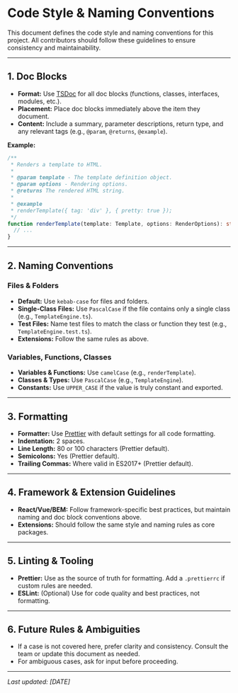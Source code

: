 # Code Style & Naming Conventions

This document defines the code style and naming conventions for this project. All contributors should follow these guidelines to ensure consistency and maintainability.

---

## 1. Doc Blocks

- **Format:** Use [TSDoc](https://tsdoc.org/) for all doc blocks (functions, classes, interfaces, modules, etc.).
- **Placement:** Place doc blocks immediately above the item they document.
- **Content:** Include a summary, parameter descriptions, return type, and any relevant tags (e.g., `@param`, `@returns`, `@example`).

**Example:**

```ts
/**
 * Renders a template to HTML.
 *
 * @param template - The template definition object.
 * @param options - Rendering options.
 * @returns The rendered HTML string.
 *
 * @example
 * renderTemplate({ tag: 'div' }, { pretty: true });
 */
function renderTemplate(template: Template, options: RenderOptions): string {
  // ...
}
```

---

## 2. Naming Conventions

### Files & Folders

- **Default:** Use `kebab-case` for files and folders.
- **Single-Class Files:** Use `PascalCase` if the file contains only a single class (e.g., `TemplateEngine.ts`).
- **Test Files:** Name test files to match the class or function they test (e.g., `TemplateEngine.test.ts`).
- **Extensions:** Follow the same rules as above.

### Variables, Functions, Classes

- **Variables & Functions:** Use `camelCase` (e.g., `renderTemplate`).
- **Classes & Types:** Use `PascalCase` (e.g., `TemplateEngine`).
- **Constants:** Use `UPPER_CASE` if the value is truly constant and exported.

---

## 3. Formatting

- **Formatter:** Use [Prettier](https://prettier.io/) with default settings for all code formatting.
- **Indentation:** 2 spaces.
- **Line Length:** 80 or 100 characters (Prettier default).
- **Semicolons:** Yes (Prettier default).
- **Trailing Commas:** Where valid in ES2017+ (Prettier default).

---

## 4. Framework & Extension Guidelines

- **React/Vue/BEM:** Follow framework-specific best practices, but maintain naming and doc block conventions above.
- **Extensions:** Should follow the same style and naming rules as core packages.

---

## 5. Linting & Tooling

- **Prettier:** Use as the source of truth for formatting. Add a `.prettierrc` if custom rules are needed.
- **ESLint:** (Optional) Use for code quality and best practices, not formatting.

---

## 6. Future Rules & Ambiguities

- If a case is not covered here, prefer clarity and consistency. Consult the team or update this document as needed.
- For ambiguous cases, ask for input before proceeding.

---

_Last updated: [DATE]_
